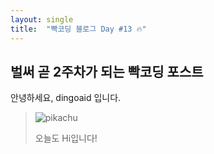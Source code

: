 ```yaml
---
layout: single
title:  "빡코딩 블로그 Day #13 🔥"
---
```


## 벌써 곧 2주차가 되는 빡코딩 포스트

안녕하세요, dingoaid 입니다.

> ![pikachu](https://github.com/dingoaid/dingoaid_blog/assets/107102476/8298fbf1-62f5-4fd7-9104-617a70a1b9ce)
>
> 오늘도 Hi입니다!
